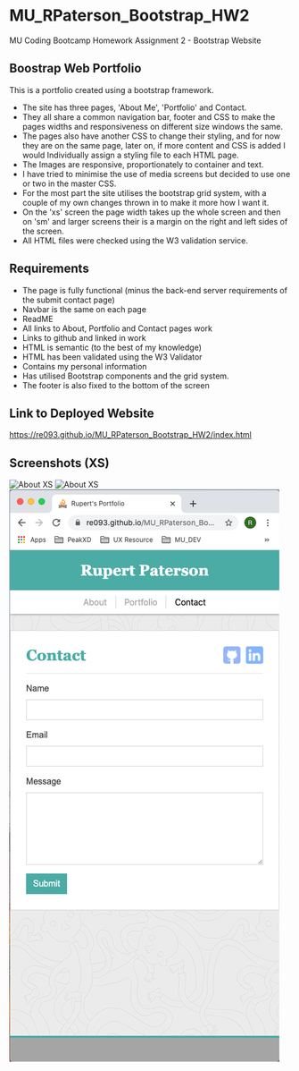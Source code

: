 # MU_RPaterson_Bootstrap_HW2
MU Coding Bootcamp Homework Assignment 2 - Bootstrap Website

## Boostrap Web Portfolio

This is a portfolio created using a bootstrap framework. 
- The site has three pages, 'About Me', 'Portfolio' and Contact. 
- They all share a common navigation bar, footer and CSS to make the pages widths and responsiveness on different size windows the same. 
- The pages also have another CSS to change their styling, and for now they are on the same page, later on, if more content and CSS is added I would Individually assign a styling file to each HTML page.
- The Images are responsive, proportionately to container and text.
- I have tried to minimise the use of media screens but decided to use one or two in the master CSS.
- For the most part the site utilises the bootstrap grid system, with a couple of my own changes thrown in to make it more how I want it. 
- On the 'xs' screen the page width takes up the whole screen and then on 'sm' and larger screens their is a margin on the right and left sides of the screen. 
- All HTML files were checked using the W3 validation service.

## Requirements

- The page is fully functional (minus the back-end server requirements of the submit contact page) 
- Navbar is the same on each page
- ReadME
- All links to About, Portfolio and Contact pages work
- Links to github and linked in work
- HTML is semantic (to the best of my knowledge)
- HTML has been validated using the W3 Validator
- Contains my personal information
- Has utilised Bootstrap components and the grid system.
- The footer is also fixed to the bottom of the screen

## Link to Deployed Website

https://re093.github.io/MU_RPaterson_Bootstrap_HW2/index.html

## Screenshots (XS)

![About XS](https://github.com/RE093/MU_RPaterson_Bootstrap_HW2/blob/master/Screenshots/About(XS).png)
![About XS](https://github.com/RE093/MU_RPaterson_Bootstrap_HW2/blob/master/Screenshots/Portfolio(XS).png)
![About XS](https://github.com/RE093/MU_RPaterson_Bootstrap_HW2/blob/master/Screenshots/Contact%20(XS).png)

